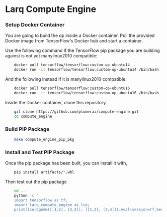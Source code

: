 # Larq Compute Engine

### Setup Docker Container
You are going to build the op inside a Docker container. Pull the provided Docker image from TensorFlow's Docker hub and start a container.

Use the following command if the TensorFlow pip package you are building
against is not yet manylinux2010 compatible:
```bash
    docker pull tensorflow/tensorflow:custom-op-ubuntu14
    docker run -it tensorflow/tensorflow:custom-op-ubuntu14 /bin/bash
```
And the following instead if it is manylinux2010 compatible:

```bash
    docker pull tensorflow/tensorflow:custom-op-ubuntu16
    docker run -it tensorflow/tensorflow:custom-op-ubuntu16 /bin/bash
```

Inside the Docker container, clone this repository.
```bash
    git clone https://github.com/plumerai/compute-engine.git
    cd compute_engine
```

### Build PIP Package
```bash
    make compute_engine_pip_pkg
```

### Install and Test PIP Package
Once the pip package has been built, you can install it with,
```bash
    pip install artifacts/*.whl
```
Then test out the pip package
```bash
    cd ..
    python -c "
    import tensorflow as tf;
    import larq_compute_engine as lce;
    print(lce.bgemm([[1,2], [3,4]], [[1,2], [3,4]]).eval(session=tf.Session()));"
```
